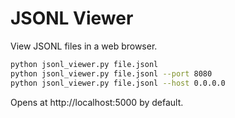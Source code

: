 # JSONL Viewer

View JSONL files in a web browser.

```bash
python jsonl_viewer.py file.jsonl
python jsonl_viewer.py file.jsonl --port 8080
python jsonl_viewer.py file.jsonl --host 0.0.0.0
```

Opens at http://localhost:5000 by default.